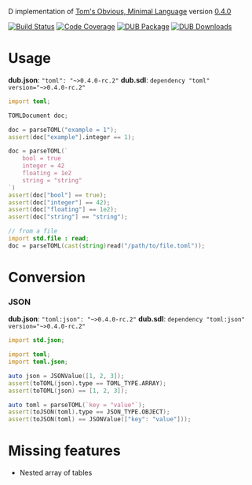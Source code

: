 D implementation of [Tom's Obvious, Minimal Language](https://github.com/toml-lang/toml/blob/master/README.md) version [0.4.0](https://github.com/toml-lang/toml/blob/master/versions/en/toml-v0.4.0.md)


[![Build Status](https://travis-ci.org/Kripth/toml.svg?branch=master)](https://travis-ci.org/Kripth/toml) 
[![Code Coverage](https://codecov.io/gh/Kripth/toml/branch/master/graph/badge.svg)](https://codecov.io/gh/Kripth/toml)
[![DUB Package](https://img.shields.io/dub/v/toml.svg)](https://code.dlang.org/packages/toml)
[![DUB Downloads](https://img.shields.io/dub/dt/toml.svg)](https://code.dlang.org/packages/toml) 

# Usage

**dub.json**: `"toml": "~>0.4.0-rc.2"`
**dub.sdl**: `dependency "toml" version="~>0.4.0-rc.2"`

```d
import toml;

TOMLDocument doc;

doc = parseTOML("example = 1");
assert(doc["example"].integer == 1);

doc = parseTOML(`
	bool = true
	integer = 42
	floating = 1e2
	string = "string"
`)
assert(doc["bool"] == true);
assert(doc["integer"] == 42);
assert(doc["floating"] == 1e2);
assert(doc["string"] == "string");

// from a file
import std.file : read;
doc = parseTOML(cast(string)read("/path/to/file.toml"));
```

# Conversion

### JSON

**dub.json**: `"toml:json": "~>0.4.0-rc.2"`
**dub.sdl**: `dependency "toml:json" version="~>0.4.0-rc.2"`

```d
import std.json;

import toml;
import toml.json;

auto json = JSONValue([1, 2, 3]);
assert(toTOML(json).type == TOML_TYPE.ARRAY);
assert(toTOML(json) == [1, 2, 3]);

auto toml = parseTOML(`key = "value"`);
assert(toJSON(toml).type == JSON_TYPE.OBJECT);
assert(toJSON(toml) == JSONValue(["key": "value"]));
```

# Missing features

- Nested array of tables
